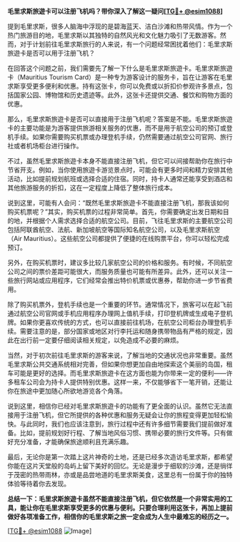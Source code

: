 **毛里求斯旅遊卡可以注册飞机吗？带你深入了解这一疑问[[TG💪+ @esim1088](https://t.me/s/esim1088)]**

提到毛里求斯，很多人脑海中浮现的是碧海蓝天、洁白沙滩和热带风情。作为一个热门旅游目的地，毛里求斯以其独特的自然风光和文化魅力吸引了无数游客。然而，对于计划前往毛里求斯旅行的人来说，有一个问题经常困扰着他们：毛里求斯旅遊卡是否可以用于注册飞机？

在回答这个问题之前，我们需要先了解一下什么是毛里求斯旅遊卡。毛里求斯旅遊卡（Mauritius Tourism Card）是一种专为游客设计的服务卡，旨在让游客在毛里求斯享受更多便利和优惠。持有这张卡，你可以免费或以折扣价参观许多景点，包括国家公园、博物馆和历史遗迹等。此外，这张卡还提供交通、餐饮和购物方面的优惠。

那么，毛里求斯旅遊卡是否可以直接用于注册飞机呢？答案是不能。毛里求斯旅遊卡的主要功能是为游客提供旅游相关服务的优惠，而不是用于航空公司的预订或登机手续。如果你需要购买机票或办理登机手续，仍然需要通过航空公司官网、旅行社或者机场柜台进行操作。

不过，虽然毛里求斯旅遊卡本身不能直接注册飞机，但它可以间接帮助你在旅行中节省开支。例如，当你使用旅遊卡游览景点时，可能会有更多时间和精力安排其他活动，比如提前规划航班或选择合适的住宿。同时，持卡人通常还能享受到酒店和其他旅游服务的折扣，这在一定程度上降低了整体旅行成本。

说到这里，可能有人会问：“既然毛里求斯旅遊卡不能直接注册飞机，那我该如何购买机票呢？”其实，购买机票的过程非常简单。首先，你需要确定出发日期和目的地，并根据个人需求选择合适的航空公司。目前，飞往毛里求斯的主要航空公司包括阿联酋航空、法航、新加坡航空等国际知名航空公司，以及毛里求斯航空（Air Mauritius）。这些航空公司都提供了便捷的在线购票平台，你可以轻松完成预订。

另外，在购买机票时，建议多比较几家航空公司的价格和服务。有时候，不同航空公司之间的票价差距可能很大，而服务质量也可能有所差异。此外，还可以关注一些旅行网站或应用程序，它们经常会推出特价机票或优惠券，帮助你进一步节省费用。

除了购买机票外，登机手续也是一个重要的环节。通常情况下，旅客可以在起飞前通过航空公司官网或手机应用程序办理网上值机手续，打印登机牌或生成电子登机牌。如果你更喜欢传统的方式，也可以直接前往机场，在航空公司柜台办理登机手续。需要注意的是，部分国家或地区对行李托运和随身携带物品有严格的规定，因此在出行前一定要仔细阅读相关规定，以免造成不必要的麻烦。

当然，对于初次前往毛里求斯的游客来说，了解当地的交通状况也非常重要。虽然毛里求斯公共交通系统相对完善，但如果你想更加自由地探索这个美丽的岛国，租车可能是更好的选择。而毛里求斯旅遊卡在这方面也能为你带来一定的便利——许多租车公司会为持卡人提供特别优惠。这样一来，不仅能够省下一笔开销，还能让你在旅途中更加随心所欲地游览各个角落。

说到这里，相信你已经对毛里求斯旅遊卡的功能有了更全面的认识。虽然它无法直接用于注册飞机，但它所提供的各种优惠和服务无疑会让你的旅程变得更加轻松愉快。与此同时，我们也应该注意到，旅行过程中还有许多细节需要我们提前做好准备。比如，提前规划好行程、了解当地风俗习惯、携带必要的旅行文件等。只有做好充分准备，才能确保旅途顺利且充满乐趣。

最后，无论你是第一次踏上这片神奇的土地，还是已经多次造访毛里求斯，都希望你能在这片天堂般的岛屿上留下美好的回忆。无论是漫步于细软的沙滩，还是徜徉于茂密的热带雨林，亦或是品尝地道的毛里求斯美食，这里总有一份属于你的独特体验等待着你去发现。

**总结一下：毛里求斯旅遊卡虽然不能直接注册飞机，但它依然是一个非常实用的工具，能让你在毛里求斯享受更多的优惠与便利。只要合理利用这张卡，再加上提前做好各项准备工作，相信你的毛里求斯之旅一定会成为人生中最难忘的经历之一。**

[[TG💪+ @esim1088](https://t.me/s/esim1088) ![Image](https://i.postimg.cc/4NQfJmqS/Snipaste-2025-05-13-00-14-12.png)]
